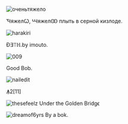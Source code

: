 ![оченьтяжело](https://user-images.githubusercontent.com/90988117/140271572-6ac4f7d6-0414-48c2-9a35-4844e589c034.jpg)

ꚒяжелꙌ, ꚆяжелꙬ плыть в серной кизлоде.

![harakiri](https://user-images.githubusercontent.com/90988117/140272798-3ca70bcb-32ff-40f9-aa5a-520436f03fc0.jpg)

Đ∃⟙ℍ.by imouto.

![009](https://user-images.githubusercontent.com/90988117/140272367-f70a4357-5515-401b-82ae-6344192c3077.jpg)

Good Bob.

![nailedit](https://user-images.githubusercontent.com/90988117/140272404-ee92ea50-ccd4-4f2e-b587-ed6389dee606.jpg)

Ꙟ2[11]

![thesefeelz](https://user-images.githubusercontent.com/90988117/140313101-e2bae939-f881-493b-824a-217e65b57cd1.jpg)
Under the Golden Bridgϵ

![dreamof6yrs](https://user-images.githubusercontent.com/90988117/140313442-b8d8e304-3519-4b76-a54f-b2a857b1e004.jpg)
By a bok.
